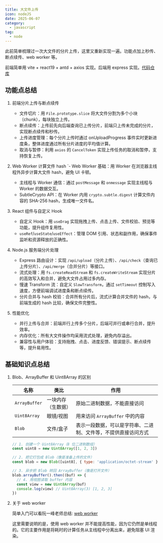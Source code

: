 ```yaml
---
title: 大文件上传
icon: nodeJS
date: 2025-06-07
category:
  - javascript
tag:
  - node
---
```


此前简单梳理过一次大文件的分片上传，这里又重新实现一遍。功能点加上秒传、断点续传、web worker 等。

前端简单用 vite + react19 + antd + axios 实现。后端用 express 实现。[代码仓库](https://github.com/rayadaschn/fileUploader)

## 功能点总结

1. 前端分片上传与断点续传

   - 文件切片：用 `File.prototype.slice` 将大文件分割为多个小块（chunk），每块独立上传。
   - 断点续传：上传前先向后端查询已上传分片，前端只上传未完成的分片，实现断点续传和秒传。
   - 上传进度管理：每个分片上传时通过 onUploadProgress 事件实时更新进度条，整体进度通过所有分片进度的平均值计算。
   - 取消与暂停：利用 `axios` 的 `CancelToken` 实现上传任务的取消和暂停，支持恢复上传。

2. Web Worker 计算文件 hash
   `- Web Worker 基础：用 Worker 在浏览器主线程外异步计算大文件 hash，避免 UI 卡顿。
   - 主线程与 Worker 通信：通过 `postMessage` 和 `onmessage` 实现主线程与 Worker 的数据交互。
   - SubtleCrypto API：在 Worker 内用 `crypto.subtle.digest` 计算文件内容的 SHA-256 hash，生成唯一文件名。
3. React 组件与自定义 Hook

   - 自定义 Hook：用 `useDrag` 实现拖拽上传、点击上传、文件校验、预览等功能，提升组件复用性。
   - `useRef`/`useState`/`useEffect`：管理 DOM 引用、状态和副作用，确保事件监听和资源释放的正确性。

4. Node.js 服务端分片处理
   - Express 路由设计：实现 `/api/upload`（分片上传）、`/api/check`（查询已上传分片）、`/api/merge`（合并分片）等接口。
   - 流式处理：用 `fs.createReadStream` 和 `fs.createWriteStream` 实现分片的高效写入和合并，避免大文件占用过多内存。
   - 慢速 Transform 流：自定义 `SlowTransform`，通过 `setTimeout` 控制写入速度，方便前端调试进度条和断点续传。
   - 分片合并与 hash 校验：合并所有分片后，流式计算合并文件的 hash，与前端生成的 hash 比较，确保文件完整性。
5. 性能优化
   - 并行上传与合并：前端并行上传多个分片，后端可并行或串行合并，提升效率。
   - 内存优化：所有大文件操作均采用流式处理，避免内存溢出。
   - 兼容性与用户体验：支持拖拽、点击、进度反馈、错误提示、断点续传等，提升易用性。

## 基础知识点总结

1. Blob、ArrayBuffer 和 Uint8Array 的区别

   | 名称          | 类比               | 作用                                                           |
   | ------------- | ------------------ | -------------------------------------------------------------- |
   | `ArrayBuffer` | 一块内存（生数据） | 原始二进制数据，不能直接访问                                   |
   | `Uint8Array`  | 眼镜/视图          | 用来访问 `ArrayBuffer` 中的内容                                |
   | `Blob`        | 文件/盒子          | 表示一段数据，可以是字符串、二进制、文件等，不提供直接访问方式 |

   ```js
   // 1. 创建一个 Uint8Array（8 位二进制数组）
   const uint8 = new Uint8Array([1, 2, 3])

   // 2. 把它打包成 Blob（像是准备上传的文件）
   const blob = new Blob([uint8], { type: 'application/octet-stream' })

   // 3. 异步把 Blob 转回 ArrayBuffer（像是打开文件）
   blob.arrayBuffer().then((buf) => {
     // 4. 用视图读取 buffer 内容
     const view = new Uint8Array(buf)
     console.log(view) // Uint8Array(3) [1, 2, 3]
   })
   ```

2. 关于 web worker

   简单入门可以看阮一峰老师总结: [web worker](https://javascript.ruanyifeng.com/htmlapi/webworker.html)

   这里需要说明的是，使用 web worker 并不能提高性能，因为它仍然是单线程的。它的主要作用是将耗时的计算任务从主线程中分离出来，避免阻塞 UI 渲染。

